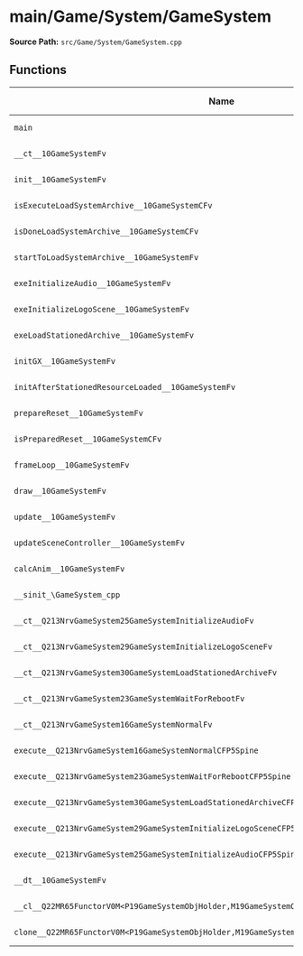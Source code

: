# main/Game/System/GameSystem

**Source Path:** `src/Game/System/GameSystem.cpp`

## Functions

| Name | Address | Match % |
|------|---------|---------|
| `main` | `0x8039AA24` | :x: (43.5%) |
| `__ct__10GameSystemFv` | `0x8039AB1C` | :x: (0.0%) |
| `init__10GameSystemFv` | `0x8039AB94` | :x: (0.0%) |
| `isExecuteLoadSystemArchive__10GameSystemCFv` | `0x8039AD28` | :x: (0.0%) |
| `isDoneLoadSystemArchive__10GameSystemCFv` | `0x8039AD30` | :x: (0.0%) |
| `startToLoadSystemArchive__10GameSystemFv` | `0x8039AD38` | :x: (0.0%) |
| `exeInitializeAudio__10GameSystemFv` | `0x8039AD8C` | :x: (0.0%) |
| `exeInitializeLogoScene__10GameSystemFv` | `0x8039AE50` | :x: (0.0%) |
| `exeLoadStationedArchive__10GameSystemFv` | `0x8039AEB8` | :x: (0.0%) |
| `initGX__10GameSystemFv` | `0x8039AF0C` | :x: (0.0%) |
| `initAfterStationedResourceLoaded__10GameSystemFv` | `0x8039AF5C` | :x: (0.0%) |
| `prepareReset__10GameSystemFv` | `0x8039AFBC` | :x: (0.0%) |
| `isPreparedReset__10GameSystemCFv` | `0x8039AFC4` | :x: (0.0%) |
| `frameLoop__10GameSystemFv` | `0x8039B044` | :x: (0.0%) |
| `draw__10GameSystemFv` | `0x8039B0AC` | :x: (0.0%) |
| `update__10GameSystemFv` | `0x8039B140` | :x: (0.0%) |
| `updateSceneController__10GameSystemFv` | `0x8039B20C` | :x: (0.0%) |
| `calcAnim__10GameSystemFv` | `0x8039B318` | :x: (0.0%) |
| `__sinit_\GameSystem_cpp` | `0x8039B364` | :x: (0.0%) |
| `__ct__Q213NrvGameSystem25GameSystemInitializeAudioFv` | `0x8039B3A8` | :x: (0.0%) |
| `__ct__Q213NrvGameSystem29GameSystemInitializeLogoSceneFv` | `0x8039B3B8` | :x: (0.0%) |
| `__ct__Q213NrvGameSystem30GameSystemLoadStationedArchiveFv` | `0x8039B3C8` | :x: (0.0%) |
| `__ct__Q213NrvGameSystem23GameSystemWaitForRebootFv` | `0x8039B3D8` | :x: (0.0%) |
| `__ct__Q213NrvGameSystem16GameSystemNormalFv` | `0x8039B3E8` | :x: (0.0%) |
| `execute__Q213NrvGameSystem16GameSystemNormalCFP5Spine` | `0x8039B3F8` | :x: (0.0%) |
| `execute__Q213NrvGameSystem23GameSystemWaitForRebootCFP5Spine` | `0x8039B430` | :x: (0.0%) |
| `execute__Q213NrvGameSystem30GameSystemLoadStationedArchiveCFP5Spine` | `0x8039B434` | :x: (0.0%) |
| `execute__Q213NrvGameSystem29GameSystemInitializeLogoSceneCFP5Spine` | `0x8039B43C` | :x: (0.0%) |
| `execute__Q213NrvGameSystem25GameSystemInitializeAudioCFP5Spine` | `0x8039B444` | :x: (0.0%) |
| `__dt__10GameSystemFv` | `0x8039B44C` | :x: (0.0%) |
| `__cl__Q22MR65FunctorV0M<P19GameSystemObjHolder,M19GameSystemObjHolderFPCvPv_v>CFv` | `0x8039B4A4` | :x: (0.0%) |
| `clone__Q22MR65FunctorV0M<P19GameSystemObjHolder,M19GameSystemObjHolderFPCvPv_v>CFP7JKRHeap` | `0x8039B4D4` | :x: (0.0%) |